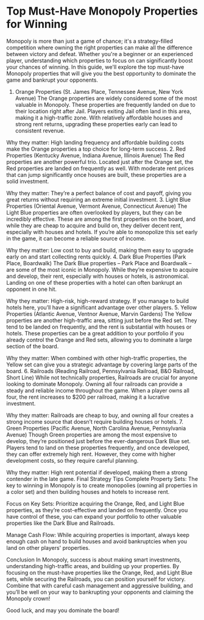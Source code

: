 # Top Must-Have Monopoly Properties for Winning
Monopoly is more than just a game of chance; it's a strategy-filled competition where owning the right properties can make all the difference between victory and defeat. Whether you're a beginner or an experienced player, understanding which properties to focus on can significantly boost your chances of winning. In this guide, we'll explore the top must-have Monopoly properties that will give you the best opportunity to dominate the game and bankrupt your opponents.

1. Orange Properties (St. James Place, Tennessee Avenue, New York Avenue)
The Orange properties are widely considered some of the most valuable in Monopoly. These properties are frequently landed on due to their location right after Jail. Players exiting Jail often land in this area, making it a high-traffic zone. With relatively affordable houses and strong rent returns, upgrading these properties early can lead to consistent revenue.

Why they matter: High landing frequency and affordable building costs make the Orange properties a top choice for long-term success.
2. Red Properties (Kentucky Avenue, Indiana Avenue, Illinois Avenue)
The Red properties are another powerful trio. Located just after the Orange set, the Red properties are landed on frequently as well. With moderate rent prices that can jump significantly once houses are built, these properties are a solid investment.

Why they matter: They’re a perfect balance of cost and payoff, giving you great returns without requiring an extreme initial investment.
3. Light Blue Properties (Oriental Avenue, Vermont Avenue, Connecticut Avenue)
The Light Blue properties are often overlooked by players, but they can be incredibly effective. These are among the first properties on the board, and while they are cheap to acquire and build on, they deliver decent rent, especially with houses and hotels. If you’re able to monopolize this set early in the game, it can become a reliable source of income.

Why they matter: Low cost to buy and build, making them easy to upgrade early on and start collecting rents quickly.
4. Dark Blue Properties (Park Place, Boardwalk)
The Dark Blue properties – Park Place and Boardwalk – are some of the most iconic in Monopoly. While they’re expensive to acquire and develop, their rent, especially with houses or hotels, is astronomical. Landing on one of these properties with a hotel can often bankrupt an opponent in one hit.

Why they matter: High-risk, high-reward strategy. If you manage to build hotels here, you’ll have a significant advantage over other players.
5. Yellow Properties (Atlantic Avenue, Ventnor Avenue, Marvin Gardens)
The Yellow properties are another high-traffic area, sitting just before the Red set. They tend to be landed on frequently, and the rent is substantial with houses or hotels. These properties can be a great addition to your portfolio if you already control the Orange and Red sets, allowing you to dominate a large section of the board.

Why they matter: When combined with other high-traffic properties, the Yellow set can give you a strategic advantage by covering large parts of the board.
6. Railroads (Reading Railroad, Pennsylvania Railroad, B&O Railroad, Short Line)
While not technically properties, Railroads are crucial for anyone looking to dominate Monopoly. Owning all four railroads can provide a steady and reliable income throughout the game. When a player owns all four, the rent increases to $200 per railroad, making it a lucrative investment.

Why they matter: Railroads are cheap to buy, and owning all four creates a strong income source that doesn’t require building houses or hotels.
7. Green Properties (Pacific Avenue, North Carolina Avenue, Pennsylvania Avenue)
Though Green properties are among the most expensive to develop, they’re positioned just before the ever-dangerous Dark Blue set. Players tend to land on these properties frequently, and once developed, they can offer extremely high rent. However, they come with higher development costs, so they require careful planning.

Why they matter: High rent potential if developed, making them a strong contender in the late game.
Final Strategy Tips
Complete Property Sets: The key to winning in Monopoly is to create monopolies (owning all properties in a color set) and then building houses and hotels to increase rent.

Focus on Key Sets: Prioritize acquiring the Orange, Red, and Light Blue properties, as they’re cost-effective and landed on frequently. Once you have control of these, you can expand your portfolio to other valuable properties like the Dark Blue and Railroads.

Manage Cash Flow: While acquiring properties is important, always keep enough cash on hand to build houses and avoid bankruptcies when you land on other players' properties.

Conclusion
In Monopoly, success is about making smart investments, understanding high-traffic areas, and building up your properties. By focusing on the must-have properties like the Orange, Red, and Light Blue sets, while securing the Railroads, you can position yourself for victory. Combine that with careful cash management and aggressive building, and you’ll be well on your way to bankrupting your opponents and claiming the Monopoly crown!

Good luck, and may you dominate the board!






